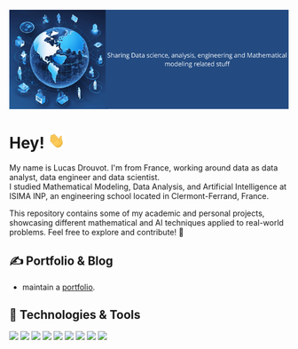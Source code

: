 ![Header](https://raw.githubusercontent.com/ldrouvot/ldrouvot/master/logo.png "Header")

# Hey! <img src="https://raw.githubusercontent.com/ldrouvot/ldrouvot/master/wave.gif" width="30px">

My name is Lucas Drouvot. I'm from France, working around data as data analyst, data engineer and data scientist.  
I studied Mathematical Modeling, Data Analysis, and Artificial Intelligence at ISIMA INP, an engineering school located in Clermont-Ferrand, France. 

This repository contains some of my academic and personal projects, showcasing different mathematical and AI techniques applied to real-world problems. Feel free to explore and contribute! 🚀

## &#x270d; Portfolio & Blog

* maintain a [portfolio]().

## 🔧 Technologies & Tools

![](https://img.shields.io/badge/Editor-Vim-informational?style=flat&logo=vim&logoColor=white&color=blue)
![](https://img.shields.io/badge/Code-Python-informational?style=flat&logo=python&logoColor=white&color=blue)
![](https://img.shields.io/badge/Code-MySQL-informational?style=flat&logo=mysql&logoColor=white&color=blue)
![](https://img.shields.io/badge/Code-React-informational?style=flat&logo=react&logoColor=white&color=blue)
![](https://img.shields.io/badge/Code-Flask-informational?style=flat&logo=flask&logoColor=white&color=blue)
![](https://img.shields.io/badge/Code-Java-informational?style=flat&logo=java&logoColor=white&color=blue)
![](https://img.shields.io/badge/Code-C-informational?style=flat&logo=C&logoColor=white&color=blue)
![](https://img.shields.io/badge/Code-C++-informational?style=flat&logo=C++&logoColor=white&color=blue)
![](https://img.shields.io/badge/Code-matlab-informational?style=flat&logo=matlab&logoColor=white&color=blue)
